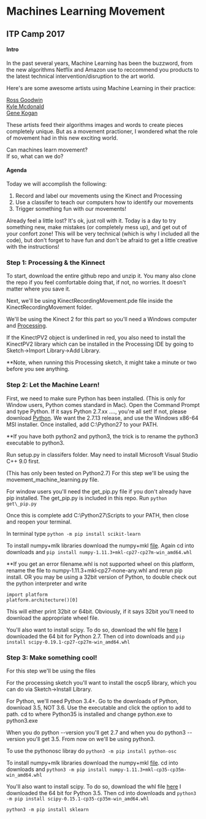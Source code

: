 # Machines Learning Movement

## ITP Camp 2017

#### Intro
In the past several years, Machine Learning has been the buzzword, from the new algorithms Netflix and Amazon use to reccommend you products to the latest technical intervention/disruption to the art world. 

Here's are some awesome artists using Machine Learning in their practice:

[Ross Goodwin](http://rossgoodwin.com/)<br>
[Kyle Mcdonald](https://medium.com/@kcimc/a-return-to-machine-learning-2de3728558eb)<br>
[Gene Kogan](https://medium.com/@genekogan/machine-learning-for-artists-e93d20fdb097)

These artists feed their algorithms images and words to create pieces completely unique. But as a movement practioner, I wondered what the role of movement had in this new exciting world. 

Can machines learn movement? <br>
If so, what can we do?

#### Agenda

Today we will accomplish the following:

1. Record and label our movements using the Kinect and Processing
2. Use a classifer to teach our computers how to identify our movements
3. Trigger something fun with our movements!

Already feel a little lost? It's ok, just roll with it. Today is a day to try something new, make mistakes (or completely mess up), and get out of your confort zone! This will be very technical (which is why I included all the code), but don't forget to have fun and don't be afraid to get a little creative with the instructions!

### Step 1: Processing & the Kinnect
To start, download the entire github repo and unzip it. You many also clone the repo if you feel comfortable doing that, if not, no worries. It doesn't matter where you save it.

Next, we'll be using KinectRecordingMovement.pde file inside the KinectRecordingMovement folder. 

We'll be using the Kinect 2 for this part so you'll need a Windows computer and [Processing](https://processing.org/download/). 

If the KinectPV2 object is underlined in red, you also need to install the KinectPV2 library which can be installed in the Processing IDE by going to Sketch->Import Library->Add Library.

**Note, when running this Processing sketch, it might take a minute or two before you see anything.

### Step 2: Let the Machine Learn!
First, we need to make sure Python has been installed. (This is only for Window users, Python comes standard in Mac).
Open the Command Prompt and type Python. If it says Python 2.7.xx ...., you're all set! If not, please download [Python](https://www.python.org/downloads/windows). We want the 2.7.13 release, and use the Windows x86-64 MSI installer. Once installed, add C:\Python27 to your PATH.

**If you have both python2 and python3, the trick is to rename the python3 executable to python3.

Run setup.py in classifers folder. May need to install Microsoft Visual Studio C++ 9.0 first.

(This has only been tested on Python2.7)
For this step we'll be using the movement\_machine\_learning.py file.

For window users you'll need the get\_pip.py file if you don't already have pip installed. The get\_pip.py is included in this repo. Run ```python get\_pip.py```

Once this is complete add C:\Python27\Scripts to your PATH, then close and reopen your terminal.

In terminal type
```python -m pip install scikit-learn```

To install numpy+mlk libraries download the numpy+mkl [file](http://www.lfd.uci.edu/~gohlke/pythonlibs/#numpy). Again cd into downloads and ```pip install numpy‑1.11.3+mkl‑cp27‑cp27m‑win_amd64.whl```

**If you get an error filename.whl is not supported wheel on this platform, rename the file to numpy‑1.11.3+mkl‑cp27‑none-any.whl and rerun pip install.
OR you may be using a 32bit version of Python, to double check out the python interpreter and write

```
import platform
platform.architecture()[0]
```

This will either print 32bit or 64bit. Obviously, if it says 32bit you'll need to download the appropriate wheel file.

You'll also want to install scipy. To do so, download the whl file [here](http://www.lfd.uci.edu/~gohlke/pythonlibs/#scipy) I downloaded the 64 bit for Python 2.7. Then cd into downloads and ```pip install scipy-0.19.1-cp27-cp27m-win_amd64.whl```


### Step 3: Make something cool!
For this step we'll be using the files

For the processing sketch you'll want to install the oscp5 library, which you can do via Sketch->Install Library.

For Python, we'll need Python 3.4+. Go to the downloads of Python, download 3.5, NOT 3.6. Use the executable and click the option to add to path. cd to where Python35 is installed and change python.exe to python3.exe

When you do python --version you'll get 2.7 and when you do python3 --version you'll get 3.5. From now on we'll be using python3.

To use the pythonosc libray do ```python3 -m pip install python-osc```

To install numpy+mlk libraries download the numpy+mkl [file](http://www.lfd.uci.edu/~gohlke/pythonlibs/#numpy). cd into downloads and ```python3 -m pip install numpy‑1.11.3+mkl‑cp35‑cp35m-win_amd64.whl```

You'll also want to install scipy. To do so, download the whl file [here](http://www.lfd.uci.edu/~gohlke/pythonlibs/#scipy) I downloaded the 64 bit for Python 3.5. Then cd into downloads and ```python3 -m pip install scipy-0.15.1-cp35-cp35m-win_amd64.whl```

```python3 -m pip install sklearn```




